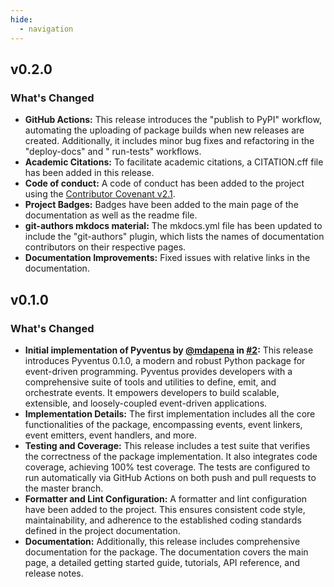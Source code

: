 ```yaml
---
hide:
  - navigation
---
```


[//]: # (--------------------------------------------------------------------------------------------------------------)

## v0.2.0

### What's Changed

- **GitHub Actions:** This release introduces the "publish to PyPI" workflow, automating the uploading of package builds
  when new releases are created. Additionally, it includes minor bug fixes and refactoring in the "deploy-docs" and "
  run-tests" workflows.
- **Academic Citations:** To facilitate academic citations, a CITATION.cff file has been added in this release.
- **Code of conduct:** A code of conduct has been added to the project using
  the [Contributor Covenant v2.1](https://www.contributor-covenant.org/version/2/1/code_of_conduct/).
- **Project Badges:** Badges have been added to the main page of the documentation as well as the readme file.
- **git-authors mkdocs material:** The mkdocs.yml file has been updated to include the "git-authors" plugin, which lists
  the names of documentation contributors on their respective pages.
- **Documentation Improvements:** Fixed issues with relative links in the documentation.

[//]: # (--------------------------------------------------------------------------------------------------------------)

## v0.1.0

### What's Changed

- **Initial implementation of Pyventus by [@mdapena](https://github.com/mdapena)
  in [#2](https://github.com/mdapena/pyventus/pull/2):** This release
  introduces Pyventus 0.1.0, a modern and robust Python package for event-driven programming. Pyventus provides
  developers with a comprehensive suite of tools and utilities to define, emit, and orchestrate events. It empowers
  developers to build scalable, extensible, and loosely-coupled event-driven applications.
- **Implementation Details:** The first implementation includes all the core functionalities of the package,
  encompassing events, event linkers, event emitters, event handlers, and more.
- **Testing and Coverage:** This release includes a test suite that verifies the correctness of the package
  implementation. It also integrates code coverage, achieving 100% test coverage. The tests are configured to run
  automatically via GitHub Actions on both push and pull requests to the master branch.
- **Formatter and Lint Configuration:** A formatter and lint configuration have been added to the project. This ensures
  consistent code style, maintainability, and adherence to the established coding standards defined in the project
  documentation.
- **Documentation:** Additionally, this release includes comprehensive documentation for the package. The documentation
  covers the main page, a detailed getting started guide, tutorials, API reference, and release notes.

[//]: # (--------------------------------------------------------------------------------------------------------------)

<br>

